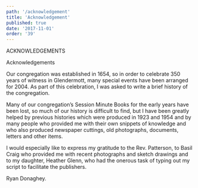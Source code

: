```yaml
---
path: '/acknowledgement'
title: 'Acknowledgement'
published: true
date: '2017-11-01'
order: '39'
---
```


ACKNOWLEDGEMENTS

Acknowledgements

Our congregation was established in 1654, so in order to celebrate 350 years of witness in Glendermott, many special events have been arranged for 2004. As part of this celebration, I was asked to write a brief history of the congregation.

Many of our congregation’s Session Minute Books for the early years have been lost, so much of our history is difficult to find, but I have been greatly helped by previous histories which were produced in 1923 and 1954 and by many people who provided me with their own snippets of knowledge and who also produced newspaper cuttings, old photographs, documents, letters and other items.

I would especially like to express my gratitude to the Rev. Patterson, to Basil Craig who provided me with recent photographs and sketch drawings and to my daughter, Heather Glenn, who had the onerous task of typing out my script to facilitate the publishers.

Ryan Donaghey.
